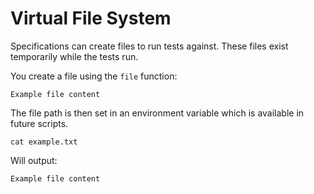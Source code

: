 # Virtual File System

Specifications can create files to run tests against.
These files exist temporarily while the tests run.

You create a file using the `file` function:

```text,file(path="example.txt")
Example file content
```

The file path is then set in an environment variable which is available in future scripts.

```shell,script(name="cat-file")
cat example.txt
```

Will output:

```text,verify(script_name="cat-file", stream=output)
Example file content
```